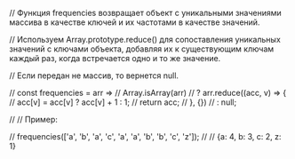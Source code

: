 // Функция frequencies возвращает объект с уникальными значениями массива в качестве ключей и их частотами в качестве значений.

// Используем Array.prototype.reduce() для сопоставления уникальных значений с ключами объекта, добавляя их к существующим ключам каждый раз, когда встречается одно и то же значение.

// Если передан не массив, то вернется null.

// const frequencies = arr =>
//   Array.isArray(arr)
//     ? arr.reduce((aсс, v) => {
//         aсс[v] = aсс[v] ? aсс[v] + 1 : 1;
//         return aсс;
//       }, {})
//     : null;

// // Пример:

// frequencies(['a', 'b', 'a', 'c', 'a', 'a', 'b', 'b', 'c', 'z']);
// // {a: 4, b: 3, c: 2, z: 1}